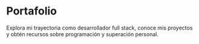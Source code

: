 # Portafolio
Explora mi trayectoria como desarrollador full stack, conoce mis proyectos y obtén recursos sobre programación y superación personal.

